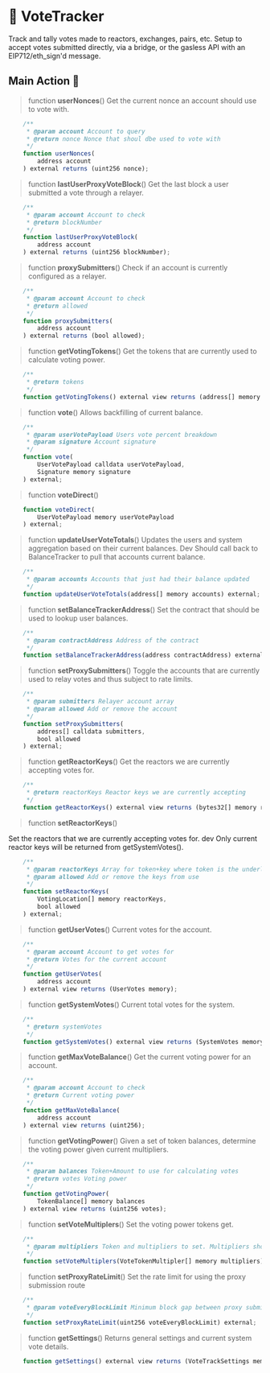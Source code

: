 # 🚩 VoteTracker

Track and tally votes made to reactors, exchanges, pairs, etc.
Setup to accept votes submitted directly, via a bridge, or the gasless API with an EIP712/eth_sign'd message.

## Main Action 🔧

> function **userNonces**()
Get the current nonce an account should use to vote with.

```js
    /**
     * @param account Account to query
     * @return nonce Nonce that shoul dbe used to vote with
     */
    function userNonces(
        address account
    ) external returns (uint256 nonce);
```

> function **lastUserProxyVoteBlock**()
Get the last block a user submitted a vote through a relayer.

```js 
    /**
     * @param account Account to check
     * @return blockNumber
     */
    function lastUserProxyVoteBlock(
        address account
    ) external returns (uint256 blockNumber);
```

> function **proxySubmitters**()
Check if an account is currently configured as a relayer.

```js
    /**
     * @param account Account to check
     * @return allowed
     */
    function proxySubmitters(
        address account
    ) external returns (bool allowed);
```

> function **getVotingTokens**()
Get the tokens that are currently used to calculate voting power.

```js
    /**
     * @return tokens
     */
    function getVotingTokens() external view returns (address[] memory tokens);
```

> function **vote**()
Allows backfilling of current balance.

```js
    /**
     * @param userVotePayload Users vote percent breakdown
     * @param signature Account signature
     */
    function vote(
        UserVotePayload calldata userVotePayload, 
        Signature memory signature
    ) external;
```

> function **voteDirect**()

```js
    function voteDirect(
        UserVotePayload memory userVotePayload
    ) external;
```

> function **updateUserVoteTotals**()
Updates the users and system aggregation based on their current balances.
Dev Should call back to BalanceTracker to pull that accounts current balance.

```js
    /**
     * @param accounts Accounts that just had their balance updated
     */
    function updateUserVoteTotals(address[] memory accounts) external;
```

> function **setBalanceTrackerAddress**()
Set the contract that should be used to lookup user balances.

```js
    /**
     * @param contractAddress Address of the contract
     */
    function setBalanceTrackerAddress(address contractAddress) external;
```

> function **setProxySubmitters**()
Toggle the accounts that are currently used to relay votes and thus subject to rate limits.

```js
    /**
     * @param submitters Relayer account array
     * @param allowed Add or remove the account
     */
    function setProxySubmitters(
        address[] calldata submitters, 
        bool allowed
    ) external;
```

> function **getReactorKeys**()
Get the reactors we are currently accepting votes for.

```js
    /**
     * @return reactorKeys Reactor keys we are currently accepting
     */
    function getReactorKeys() external view returns (bytes32[] memory reactorKeys);
```

> function **setReactorKeys**()

Set the reactors that we are currently accepting votes for.
dev Only current reactor keys will be returned from getSystemVotes().

```js
    /**
     * @param reactorKeys Array for token+key where token is the underlying ERC20 for the reactor and key is asset-default|exchange
     * @param allowed Add or remove the keys from use
     */
    function setReactorKeys(
        VotingLocation[] memory reactorKeys, 
        bool allowed
    ) external;
```

> function **getUserVotes**()
Current votes for the account.

```js
    /**
     * @param account Account to get votes for
     * @return Votes for the current account
     */
    function getUserVotes(
        address account
    ) external view returns (UserVotes memory);
```

> function **getSystemVotes**()
Current total votes for the system.

```js
    /**
     * @return systemVotes
     */
    function getSystemVotes() external view returns (SystemVotes memory systemVotes);
```

> function **getMaxVoteBalance**()
Get the current voting power for an account.

```js
    /**
     * @param account Account to check
     * @return Current voting power
     */
    function getMaxVoteBalance(
        address account
    ) external view returns (uint256);
```

> function **getVotingPower**()
Given a set of token balances, determine the voting power given current multipliers.

```js
    /**
     * @param balances Token+Amount to use for calculating votes
     * @return votes Voting power
     */
    function getVotingPower(
        TokenBalance[] memory balances
    ) external view returns (uint256 votes);
```

> function **setVoteMultiplers**()
Set the voting power tokens get.

```js
    /**
     * @param multipliers Token and multipliers to set. Multipliers should have 18 precision
     */
    function setVoteMultiplers(VoteTokenMultipler[] memory multipliers) external;
```

> function **setProxyRateLimit**()
Set the rate limit for using the proxy submission route

```js
    /**
     * @param voteEveryBlockLimit Minimum block gap between proxy submissions
     */
    function setProxyRateLimit(uint256 voteEveryBlockLimit) external;
```

> function **getSettings**()
Returns general settings and current system vote details.

```js
    function getSettings() external view returns (VoteTrackSettings memory settings);
```